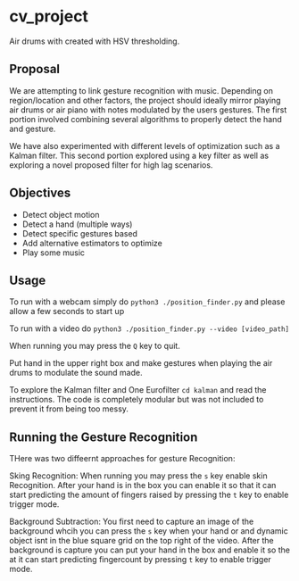 # cv_project

Air drums with created with HSV thresholding.

## Proposal

We are attempting to link gesture recognition with music. Depending on region/location and other factors, the project should ideally mirror playing air drums or air piano with notes modulated by the users gestures. The first portion involved combining several algorithms to properly detect the hand and gesture. 

We have also experimented with different levels of optimization such as a Kalman filter. This second portion explored using a key filter as well as exploring a novel proposed filter for high lag scenarios.

## Objectives

* Detect object motion
* Detect a hand (multiple ways)
* Detect specific gestures based
* Add alternative estimators to optimize
* Play some music

## Usage

To run with a webcam simply do `python3 ./position_finder.py` and please allow a few seconds to start up

To run with a video do `python3 ./position_finder.py --video [video_path]`

When running you may press the `Q` key to quit.

Put hand in the upper right box and make gestures when playing the air drums to modulate the sound made.


To explore the Kalman filter and One Eurofilter `cd kalman` and read the instructions. The code is completely modular but was not included to prevent it from being too messy.

## Running the Gesture Recognition

THere was two diffeernt approaches for gesture Recognition:

Sking Recognition: When running you may press the `s` key enable skin Recognition. After your hand is in the box you can enable it so that it can start predicting the amount of fingers raised by pressing the `t` key to enable trigger mode.

Background Subtraction: You first need to capture an image of the background whcih you can press the `s` key when your hand or and dynamic object isnt in the blue square grid on the top right of the video. After the background is capture you can put your hand in the box and enable it so the at it can start predicting fingercount by pressing `t` key to enable trigger mode. 
